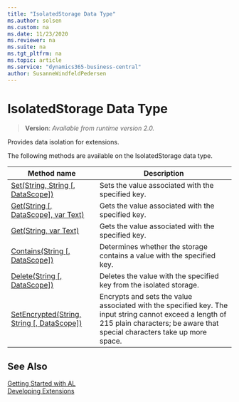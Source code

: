 ```yaml
---
title: "IsolatedStorage Data Type"
ms.author: solsen
ms.custom: na
ms.date: 11/23/2020
ms.reviewer: na
ms.suite: na
ms.tgt_pltfrm: na
ms.topic: article
ms.service: "dynamics365-business-central"
author: SusanneWindfeldPedersen
---
```

[//]: # (START>DO_NOT_EDIT)
[//]: # (IMPORTANT:Do not edit any of the content between here and the END>DO_NOT_EDIT.)
[//]: # (Any modifications should be made in the .xml files in the ModernDev repo.)
# IsolatedStorage Data Type
> **Version**: _Available from runtime version 2.0._

Provides data isolation for extensions.


The following methods are available on the IsolatedStorage data type.


|Method name|Description|
|-----------|-----------|
|[Set(String, String [, DataScope])](isolatedstorage-set-method.md)|Sets the value associated with the specified key.|
|[Get(String [, DataScope], var Text)](isolatedstorage-get-string-datascope-text-method.md)|Gets the value associated with the specified key.|
|[Get(String, var Text)](isolatedstorage-get-string-text-method.md)|Gets the value associated with the specified key.|
|[Contains(String [, DataScope])](isolatedstorage-contains-method.md)|Determines whether the storage contains a value with the specified key.|
|[Delete(String [, DataScope])](isolatedstorage-delete-method.md)|Deletes the value with the specified key from the isolated storage.|
|[SetEncrypted(String, String [, DataScope])](isolatedstorage-setencrypted-method.md)|Encrypts and sets the value associated with the specified key. The input string cannot exceed a length of 215 plain characters; be aware that special characters take up more space.|


[//]: # (IMPORTANT: END>DO_NOT_EDIT)
## See Also  
[Getting Started with AL](../../devenv-get-started.md)  
[Developing Extensions](../../devenv-dev-overview.md)  